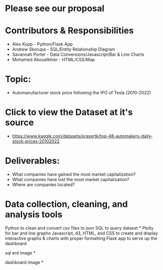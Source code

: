 # Please see our proposal <here>

# Contributors & Responsibilities
- Alex Kopp - Python/Flask App
- Andrew Skorupa - SQL/Entity Relationship Diagram
- Savannah Porter - Data Conversions/Javascript/Bar & Line Charts
- Mohamed Abouelkhier - HTML/CSS/Map

# Topic:
- Automanufacturer stock price following the IPO of Tesla (2010-2022)
 
# Click <here> to view the Dataset at it's source
- https://www.kaggle.com/datasets/prasertk/top-48-automakers-daily-stock-prices-20102022

# Deliverables:
- What companies have gained the most market capitalization?
- What companies have lost the most market capitalization?
- Where are companies located? 

 # Data collection, cleaning, and analysis tools
  Python to clean and convert csv files to json
  SQL to query dataset *
  Plotly for bar and line graphs
  Javascript, d3, HTML, and CSS to create and display interactive graphs & charts with proper formatting
  Flask app to serve up the dashboard

 
  sql erd image *
  
  dashboard image *
 
